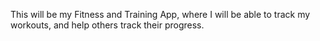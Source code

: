This will be my Fitness and Training App, 
where I will be able to track my workouts, and help others track their progress.